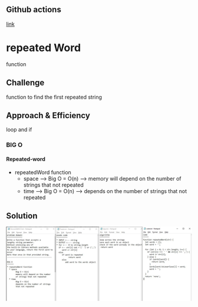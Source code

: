 ## Github actions
[link](https://github.com/ruwaid-401-advanced-javascript/data-structures-and-algorithms/pull/23/checks)

# repeated Word
function

## Challenge

function to find the first repeated string

## Approach & Efficiency
loop and if

### BIG O
#### Repeated-word
* repeatedWord function 
  * space --> Big O = O(n) --> memory will depend on the number of strings that not repeated
  * time --> Big O = O(n) --> depends on the number of strings that not repeated

## Solution

![UML](../assets/repeated-word.JPG)